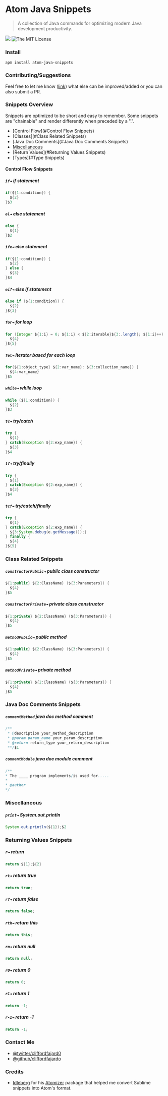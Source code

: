 # Atom Java Snippets

> A collection of Java commands for optimizing modern Java development productivity.

![](https://raw.githubusercontent.com/cliffordfajardo/atom-java-snippets/master/atom-java-snippets-demo.gif)
![The MIT License](https://img.shields.io/npm/l/express.svg)



### Install

```shell
apm install atom-java-snippets
```









### Contributing/Suggestions

Feel free to let me know ([link](https://github.com/cliffordfajardo/atom-java-snippets/issues)) what else can be improved/added or you can also submit a PR.










### Snippets Overview

Snippets are optimized to be short and easy to remember. Some snippets are "chainable" and render differently when preceded by a ".".

<!-- For example, `.fe` renders a chain-friendly version of the forEach snippet, while `fe` renders a full code block. -->

- [Control Flow](#Control Flow Snippets)
- [Classes](#Class Related Snippets)
- [Java Doc Comments](#Java Doc Comments Snippets)
- [Miscellaneous](#Miscellaneous)
- [Return Values](#Returning Values Snippets)
- [Types](#Type Snippets)










#### Control Flow Snippets

##### `if⇥` if statement
```java
if(${1:condition}) {
  ${2}
}$3
```

##### `el⇥` else statement
```java
else {
  ${1}
}$2
```

##### `ife⇥` else statement
```java
if(${1:condition}) {
  ${2}
} else {
  ${3}
}$4
```

##### `eif⇥` else if statement
```java
else if (${1:condition}) {
  ${2}
}${3}
```

##### `for⇥` for loop
```java
for (Integer ${1:i} = 0; ${1:i} < ${2:iterable}${3:.length}; ${1:i}++) {
  ${4}
}${5}
```

##### `fel⇥` iterator based for each loop
```java
for(${1:object_type} ${2:var_name}: ${3:collection_name}) {
  ${4:var_name}
}$5
```

##### `while⇥` while loop
```java
while (${1:condition}) {
  ${2}
}$3
```

##### `tc⇥` try/catch
```java
try {
  ${1}
} catch(Exception ${2:exp_name}) {
  ${3}
}$4
```

##### `tf⇥` try/finally
```java
try {
  ${1}
} catch(Exception ${2:exp_name}) {
  ${3}
}$4
```

##### `tcf⇥` try/catch/finally
```java
try {
  ${1}
} catch(Exception ${2:exp_name}) {
  ${3:System.debug(e.getMessage());}
} finally {
  ${4}
}${5}
```










### Class Related Snippets

##### `constructorPublic⇥` public class constructor

```java
${1:public} ${2:ClassName} (${3:Parameters}) {
  ${4}
}$5
```

##### `constructorPrivate⇥` private class constructor

```java
${1:private} ${2:ClassName} (${3:Parameters}) {
  ${4}
}$5
```

##### `methodPublic⇥` public method

```java
${1:public} ${2:ClassName} (${3:Parameters}) {
  ${4}
}$5
```

##### `methodPrivate⇥` private method

```java
${1:private} ${2:ClassName} (${3:Parameters}) {
  ${4}
}$5
```










### Java Doc Comments Snippets

##### `commentMethod` java doc method comment

```java
/**
 * @description your_method_description
 * @param param_name your_param_description
 * @return return_type your_return_description
 **/$1
```

##### `commentModule` java doc module comment

```java
/**
* The ____ program implements/is used for.....
*
* @author
*/
```










### Miscellaneous

##### `print⇥` System.out.println

```java
System.out.println(${1});$2
```










### Returning Values Snippets

##### `r⇥` return
```java
return ${1};${2}
```

##### `rt⇥` return true
```java
return true;
```

##### `rf⇥` return false
```java
return false;
```

##### `rth⇥` return this
```java
return this;
```

##### `rn⇥` return null
```java
return null;
```

##### `r0⇥` return 0
```java
return 0;
```

##### `r1⇥` return 1
```java
return -1;
```

##### `r-1⇥` return -1
```java
return -1;
```










### Contact Me
- [@twitter/cliffordfajard0](https://twitter.com/cliffordfajard0)
- [@github/cliffordfajardo](https://github.com/cliffordfajardo/)











### Credits
- [Idleberg](https://atom.io/users/idleberg/) for his [Atomizer](https://atom.io/packages/atomizr) package that helped me convert Sublime snippets into Atom's format.
